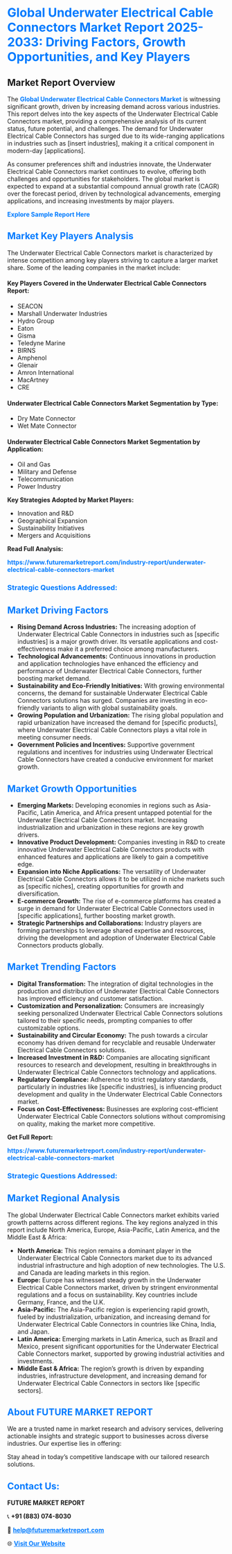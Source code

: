 <h1 style="color: #007BFF;">Global Underwater Electrical Cable Connectors Market Report 2025-2033: Driving Factors, Growth Opportunities, and Key Players</h1>

<section id="overview">
<h2>Market Report Overview</h2>
<p>The <a href="https://www.futuremarketreport.com/industry-report/underwater-electrical-cable-connectors-market" style="color: #007BFF; text-decoration: none;"><strong>Global Underwater Electrical Cable Connectors Market</strong></a> is witnessing significant growth, driven by increasing demand across various industries. This report delves into the key aspects of the Underwater Electrical Cable Connectors market, providing a comprehensive analysis of its current status, future potential, and challenges. The demand for Underwater Electrical Cable Connectors has surged due to its wide-ranging applications in industries such as [insert industries], making it a critical component in modern-day [applications].</p>
<p>As consumer preferences shift and industries innovate, the Underwater Electrical Cable Connectors market continues to evolve, offering both challenges and opportunities for stakeholders. The global market is expected to expand at a substantial compound annual growth rate (CAGR) over the forecast period, driven by technological advancements, emerging applications, and increasing investments by major players.</p>
</section>

<section id="overview">
<p><a href="https://www.futuremarketreport.com/request-sample/reportId=81717" style="color: #007BFF; text-decoration: none;"><strong>Explore Sample Report Here</strong></a></p>
</section>

<section id="key-players">
<h2 style="color: #007BFF;">Market Key Players Analysis</h2>
<p>The Underwater Electrical Cable Connectors market is characterized by intense competition among key players striving to capture a larger market share. Some of the leading companies in the market include:</p>
<h4>Key Players Covered in the Underwater Electrical Cable Connectors Report:</h4>
<ul><li>SEACON</li><li>Marshall Underwater Industries</li><li>Hydro Group</li><li>Eaton</li><li>Gisma</li><li>Teledyne Marine</li><li>BIRNS</li><li>Amphenol</li><li>Glenair</li><li>Amron International</li><li>MacArtney</li><li>CRE</li></ul>
<h4>Underwater Electrical Cable Connectors Market Segmentation by Type:</h4>
<ul><li>Dry Mate Connector</li><li>Wet Mate Connector</li></ul>

<h4>Underwater Electrical Cable Connectors Market Segmentation by Application:</h4>
<ul><li>Oil and Gas</li><li>Military and Defense</li><li>Telecommunication</li><li>Power Industry</li></ul>
<p><strong>Key Strategies Adopted by Market Players:</strong></p>
<ul>
<li>Innovation and R&D</li>
<li>Geographical Expansion</li>
<li>Sustainability Initiatives</li>
<li>Mergers and Acquisitions</li>
</ul>
</section>

<section>
<p><strong>Read Full Analysis: </strong></p><a href="https://www.futuremarketreport.com/industry-report/underwater-electrical-cable-connectors-market" style="color: #007BFF; text-decoration: none;"><strong>https://www.futuremarketreport.com/industry-report/underwater-electrical-cable-connectors-market</strong></a>
<h3 style="color: #007BFF;">Strategic Questions Addressed:</h3>
</section>

<section id="driving-factors">
<h2 style="color: #007BFF;">Market Driving Factors</h2>
<ul>
<li><strong>Rising Demand Across Industries:</strong> The increasing adoption of Underwater Electrical Cable Connectors in industries such as [specific industries] is a major growth driver. Its versatile applications and cost-effectiveness make it a preferred choice among manufacturers.</li>
<li><strong>Technological Advancements:</strong> Continuous innovations in production and application technologies have enhanced the efficiency and performance of Underwater Electrical Cable Connectors, further boosting market demand.</li>
<li><strong>Sustainability and Eco-Friendly Initiatives:</strong> With growing environmental concerns, the demand for sustainable Underwater Electrical Cable Connectors solutions has surged. Companies are investing in eco-friendly variants to align with global sustainability goals.</li>
<li><strong>Growing Population and Urbanization:</strong> The rising global population and rapid urbanization have increased the demand for [specific products], where Underwater Electrical Cable Connectors plays a vital role in meeting consumer needs.</li>
<li><strong>Government Policies and Incentives:</strong> Supportive government regulations and incentives for industries using Underwater Electrical Cable Connectors have created a conducive environment for market growth.</li>
</ul>
</section>

<section id="growth-opportunities">
<h2 style="color: #007BFF;">Market Growth Opportunities</h2>
<ul>
<li><strong>Emerging Markets:</strong> Developing economies in regions such as Asia-Pacific, Latin America, and Africa present untapped potential for the Underwater Electrical Cable Connectors market. Increasing industrialization and urbanization in these regions are key growth drivers.</li>
<li><strong>Innovative Product Development:</strong> Companies investing in R&D to create innovative Underwater Electrical Cable Connectors products with enhanced features and applications are likely to gain a competitive edge.</li>
<li><strong>Expansion into Niche Applications:</strong> The versatility of Underwater Electrical Cable Connectors allows it to be utilized in niche markets such as [specific niches], creating opportunities for growth and diversification.</li>
<li><strong>E-commerce Growth:</strong> The rise of e-commerce platforms has created a surge in demand for Underwater Electrical Cable Connectors used in [specific applications], further boosting market growth.</li>
<li><strong>Strategic Partnerships and Collaborations:</strong> Industry players are forming partnerships to leverage shared expertise and resources, driving the development and adoption of Underwater Electrical Cable Connectors products globally.</li>
</ul>
</section>

<section id="trending-factors">
<h2 style="color: #007BFF;">Market Trending Factors</h2>
<ul>
<li><strong>Digital Transformation:</strong> The integration of digital technologies in the production and distribution of Underwater Electrical Cable Connectors has improved efficiency and customer satisfaction.</li>
<li><strong>Customization and Personalization:</strong> Consumers are increasingly seeking personalized Underwater Electrical Cable Connectors solutions tailored to their specific needs, prompting companies to offer customizable options.</li>
<li><strong>Sustainability and Circular Economy:</strong> The push towards a circular economy has driven demand for recyclable and reusable Underwater Electrical Cable Connectors solutions.</li>
<li><strong>Increased Investment in R&D:</strong> Companies are allocating significant resources to research and development, resulting in breakthroughs in Underwater Electrical Cable Connectors technology and applications.</li>
<li><strong>Regulatory Compliance:</strong> Adherence to strict regulatory standards, particularly in industries like [specific industries], is influencing product development and quality in the Underwater Electrical Cable Connectors market.</li>
<li><strong>Focus on Cost-Effectiveness:</strong> Businesses are exploring cost-efficient Underwater Electrical Cable Connectors solutions without compromising on quality, making the market more competitive.</li>
</ul>
</section>

<section>
<p><strong>Get Full Report: </strong></p><a href="https://www.futuremarketreport.com/industry-report/underwater-electrical-cable-connectors-market" style="color: #007BFF; text-decoration: none;"><strong>https://www.futuremarketreport.com/industry-report/underwater-electrical-cable-connectors-market</strong></a>
<h3 style="color: #007BFF;">Strategic Questions Addressed:</h3>
</section>


<section id="regional-analysis">
<h2 style="color: #007BFF;">Market Regional Analysis</h2>
<p>The global Underwater Electrical Cable Connectors market exhibits varied growth patterns across different regions. The key regions analyzed in this report include North America, Europe, Asia-Pacific, Latin America, and the Middle East & Africa:</p>
<ul>
<li><strong>North America:</strong> This region remains a dominant player in the Underwater Electrical Cable Connectors market due to its advanced industrial infrastructure and high adoption of new technologies. The U.S. and Canada are leading markets in this region.</li>
<li><strong>Europe:</strong> Europe has witnessed steady growth in the Underwater Electrical Cable Connectors market, driven by stringent environmental regulations and a focus on sustainability. Key countries include Germany, France, and the U.K.</li>
<li><strong>Asia-Pacific:</strong> The Asia-Pacific region is experiencing rapid growth, fueled by industrialization, urbanization, and increasing demand for Underwater Electrical Cable Connectors in countries like China, India, and Japan.</li>
<li><strong>Latin America:</strong> Emerging markets in Latin America, such as Brazil and Mexico, present significant opportunities for the Underwater Electrical Cable Connectors market, supported by growing industrial activities and investments.</li>
<li><strong>Middle East & Africa:</strong> The region’s growth is driven by expanding industries, infrastructure development, and increasing demand for Underwater Electrical Cable Connectors in sectors like [specific sectors].</li>
</ul>
</section>

<footer>
<h2 style="color: #007BFF;">About FUTURE MARKET REPORT</h2>
<p>We are a trusted name in market research and advisory services, delivering actionable insights and strategic support to businesses across diverse industries. Our expertise lies in offering:</p>

<p>Stay ahead in today’s competitive landscape with our tailored research solutions.</p>

<h2 style="color: #007BFF;">Contact Us:</h2>
<p><strong>FUTURE MARKET REPORT</strong></p>
<p>📞 <strong>+91 (883) 074-8030</strong></p>
<p>📧 <strong><a href="mailto:help@futuremarketreport.com" style="color: #007BFF;">help@futuremarketreport.com</a></strong></p>
<p>🌐 <strong><a href="https://www.futuremarketreport.com/" style="color: #007BFF;">Visit Our Website</a></strong></p>
</footer>